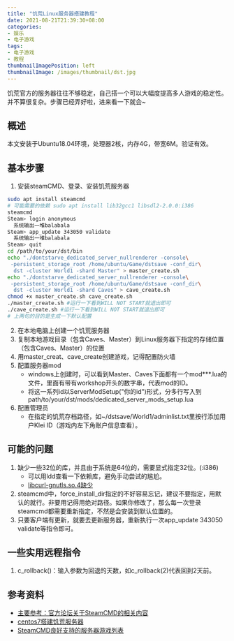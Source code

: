 ```yaml
---
title: "饥荒Linux服务器搭建教程"
date: 2021-08-21T21:39:30+08:00
categories:
- 娱乐
- 电子游戏
tags:
- 电子游戏
- 教程
thumbnailImagePosition: left
thumbnailImage: /images/thumbnail/dst.jpg
---
```

饥荒官方的服务器往往不够稳定，自己搭一个可以大幅度提高多人游戏的稳定性。并不算很复杂。步骤已经弄好啦，进来看一下就会~
<!--more-->
## 概述
本文安装于Ubuntu18.04环境，处理器2核，内存4G，带宽6M。验证有效。
## 基本步骤
1. 安装steamCMD、登录、安装饥荒服务器
```bash
sudo apt install steamcmd
# 可能需要的依赖 sudo apt install lib32gcc1 libsdl2-2.0.0:i386
steamcmd
Steam> login anonymous
  系统输出一堆balabala
Steam> app_update 343050 validate
  系统输出一堆balabala
Steam> quit
cd /path/to/your/dst/bin
echo "./dontstarve_dedicated_server_nullrenderer -console\
 -persistent_storage_root /home/ubuntu/Game/dstsave -conf_dir\
  dst -cluster World1 -shard Master" > master_create.sh
echo "./dontstarve_dedicated_server_nullrenderer -console\
 -persistent_storage_root /home/ubuntu/Game/dstsave -conf_dir\
  dst -cluster World1 -shard Caves" > cave_create.sh
chmod +x master_create.sh cave_create.sh
./master_create.sh #运行一下看到WILL NOT START就退出即可
./cave_create.sh #运行一下看到WILL NOT START就退出即可
# 上两句的目的是生成一下默认配置
```
2. 在本地电脑上创建一个饥荒服务器
3. 复制本地游戏目录（包含Caves、Master）到Linux服务器下指定的存储位置（包含Caves、Master）的位置
4. 用master_creat、cave_create创建游戏，记得配置防火墙
5. 配置服务器mod
    - windows上创建时，可以看到Master、Caves下面都有一个mod***.lua的文件，里面有带有workshop开头的数字串，代表mod的ID。
    - 将这一系列id以ServerModSetup("你的id")形式，分多行写入到path/to/your/dst/mods/dedicated_server_mods_setup.lua 
6. 配置管理员
    - 在指定的饥荒存档路径，如~/dstsave/World1/adminlist.txt里按行添加用户Klei ID（游戏内左下角账户信息查看）。
## 可能的问题
1. 缺少一些32位的库，并且由于系统是64位的，需要显式指定32位。(:i386)
    - 可以用ldd查看一下依赖库，避免手动尝试的尴尬。
    - [libcurl-gnutls.so.4缺少](https://wuter.cn/2282.html/)
2. steamcmd中，force_install_dir指定的不好容易忘记，建议不要指定，用默认的就行。非要用记得用绝对路径。如果你修改了，那么每一次登录steamcmd都需要重新指定，不然是会安装到默认位置的。
3. 只要客户端有更新，就要去更新服务器，重新执行一次app_update 343050 validate等指令即可。
<!-- 快乐老家 密码#Friend4Ever -->
## 一些实用远程指令
1. c_rollback()：输入参数为回退的天数，如c_rollback(2)代表回到2天前。
## 参考资料
- [主要参考：官方论坛关于SteamCMD的相关内容](https://developer.valvesoftware.com/wiki/SteamCMD)
- [centos7搭建饥荒服务器](https://blog.csdn.net/zhang41228/article/details/103106298)
- [SteamCMD良好支持的服务器游戏列表](https://developer.valvesoftware.com/wiki/Dedicated_Servers_List)